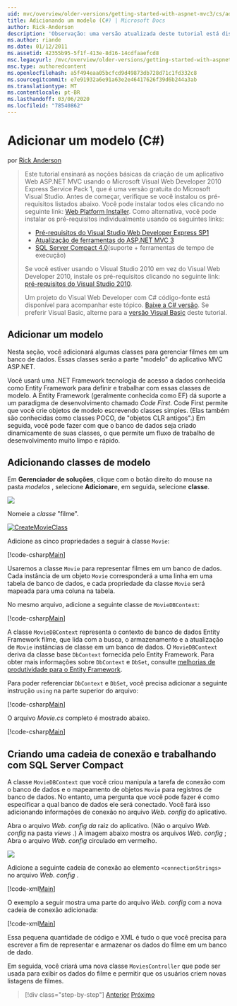 ```yaml
---
uid: mvc/overview/older-versions/getting-started-with-aspnet-mvc3/cs/adding-a-model
title: Adicionando um modelo (C#) | Microsoft Docs
author: Rick-Anderson
description: 'Observação: uma versão atualizada deste tutorial está disponível aqui que usa o ASP.NET MVC 5 e o Visual Studio 2013. É mais seguro, muito mais simples de seguir e demonstrar...'
ms.author: riande
ms.date: 01/12/2011
ms.assetid: 42355b95-5f1f-413e-8d16-14cdfaaefcd8
msc.legacyurl: /mvc/overview/older-versions/getting-started-with-aspnet-mvc3/cs/adding-a-model
msc.type: authoredcontent
ms.openlocfilehash: a5f494eaa05bcfcd9d49873db728d71c1fd332c8
ms.sourcegitcommit: e7e91932a6e91a63e2e46417626f39d6b244a3ab
ms.translationtype: MT
ms.contentlocale: pt-BR
ms.lasthandoff: 03/06/2020
ms.locfileid: "78540862"
---
```

# <a name="adding-a-model-c"></a>Adicionar um modelo (C#)

por [Rick Anderson](https://twitter.com/RickAndMSFT)

> Este tutorial ensinará as noções básicas da criação de um aplicativo Web ASP.NET MVC usando o Microsoft Visual Web Developer 2010 Express Service Pack 1, que é uma versão gratuita do Microsoft Visual Studio. Antes de começar, verifique se você instalou os pré-requisitos listados abaixo. Você pode instalar todos eles clicando no seguinte link: [Web Platform Installer](https://www.microsoft.com/web/gallery/install.aspx?appid=VWD2010SP1Pack). Como alternativa, você pode instalar os pré-requisitos individualmente usando os seguintes links:
> 
> - [Pré-requisitos do Visual Studio Web Developer Express SP1](https://www.microsoft.com/web/gallery/install.aspx?appid=VWD2010SP1Pack)
> - [Atualização de ferramentas do ASP.NET MVC 3](https://www.microsoft.com/web/gallery/install.aspx?appsxml=&amp;appid=MVC3)
> - [SQL Server Compact 4,0](https://www.microsoft.com/web/gallery/install.aspx?appid=SQLCE;SQLCEVSTools_4_0)(suporte + ferramentas de tempo de execução)
> 
> Se você estiver usando o Visual Studio 2010 em vez do Visual Web Developer 2010, instale os pré-requisitos clicando no seguinte link: [pré-requisitos do Visual Studio 2010](https://www.microsoft.com/web/gallery/install.aspx?appsxml=&amp;appid=VS2010SP1Pack).
> 
> Um projeto do Visual Web Developer com C# código-fonte está disponível para acompanhar este tópico. [Baixe a C# versão](https://code.msdn.microsoft.com/Introduction-to-MVC-3-10d1b098). Se preferir Visual Basic, alterne para a [versão Visual Basic](../vb/adding-a-model.md) deste tutorial.

## <a name="adding-a-model"></a>Adicionar um modelo

Nesta seção, você adicionará algumas classes para gerenciar filmes em um banco de dados. Essas classes serão a parte "modelo" do aplicativo MVC ASP.NET.

Você usará uma .NET Framework tecnologia de acesso a dados conhecida como Entity Framework para definir e trabalhar com essas classes de modelo. A Entity Framework (geralmente conhecida como EF) dá suporte a um paradigma de desenvolvimento chamado *Code First*. Code First permite que você crie objetos de modelo escrevendo classes simples. (Elas também são conhecidas como classes POCO, de "objetos CLR antigos".) Em seguida, você pode fazer com que o banco de dados seja criado dinamicamente de suas classes, o que permite um fluxo de trabalho de desenvolvimento muito limpo e rápido.

## <a name="adding-model-classes"></a>Adicionando classes de modelo

Em **Gerenciador de soluções**, clique com o botão direito do mouse na pasta *modelos* , selecione **Adicionar**e, em seguida, selecione **classe**.

![](adding-a-model/_static/image1.png)

Nomeie a *classe* "filme".

[![CreateMovieClass](adding-a-model/_static/image3.png)](adding-a-model/_static/image2.png)

Adicione as cinco propriedades a seguir à classe `Movie`:

[!code-csharp[Main](adding-a-model/samples/sample1.cs)]

Usaremos a classe `Movie` para representar filmes em um banco de dados. Cada instância de um objeto `Movie` corresponderá a uma linha em uma tabela de banco de dados, e cada propriedade da classe `Movie` será mapeada para uma coluna na tabela.

No mesmo arquivo, adicione a seguinte classe de `MovieDBContext`:

[!code-csharp[Main](adding-a-model/samples/sample2.cs)]

A classe `MovieDBContext` representa o contexto de banco de dados Entity Framework filme, que lida com a busca, o armazenamento e a atualização de `Movie` instâncias de classe em um banco de dados. O `MovieDBContext` deriva da classe base `DbContext` fornecida pelo Entity Framework. Para obter mais informações sobre `DbContext` e `DbSet`, consulte [melhorias de produtividade para o Entity Framework](https://blogs.msdn.com/b/efdesign/archive/2010/06/21/productivity-improvements-for-the-entity-framework.aspx?wa=wsignin1.0).

Para poder referenciar `DbContext` e `DbSet`, você precisa adicionar a seguinte instrução `using` na parte superior do arquivo:

[!code-csharp[Main](adding-a-model/samples/sample3.cs)]

O arquivo *Movie.cs* completo é mostrado abaixo.

[!code-csharp[Main](adding-a-model/samples/sample4.cs)]

## <a name="creating-a-connection-string-and-working-with-sql-server-compact"></a>Criando uma cadeia de conexão e trabalhando com SQL Server Compact

A classe `MovieDBContext` que você criou manipula a tarefa de conexão com o banco de dados e o mapeamento de objetos `Movie` para registros de banco de dados. No entanto, uma pergunta que você pode fazer é como especificar a qual banco de dados ele será conectado. Você fará isso adicionando informações de conexão no arquivo *Web. config* do aplicativo.

Abra o arquivo *Web. config da* raiz do aplicativo. (Não o arquivo *Web. config* na pasta *views* .) A imagem abaixo mostra os arquivos *Web. config* ; Abra o arquivo *Web. config* circulado em vermelho.

![](adding-a-model/_static/image4.png)

Adicione a seguinte cadeia de conexão ao elemento `<connectionStrings>` no arquivo *Web. config* .

[!code-xml[Main](adding-a-model/samples/sample5.xml)]

O exemplo a seguir mostra uma parte do arquivo *Web. config* com a nova cadeia de conexão adicionada:

[!code-xml[Main](adding-a-model/samples/sample6.xml)]

Essa pequena quantidade de código e XML é tudo o que você precisa para escrever a fim de representar e armazenar os dados do filme em um banco de dado.

Em seguida, você criará uma nova classe `MoviesController` que pode ser usada para exibir os dados do filme e permitir que os usuários criem novas listagens de filmes.

> [!div class="step-by-step"]
> [Anterior](adding-a-view.md)
> [Próximo](accessing-your-models-data-from-a-controller.md)
